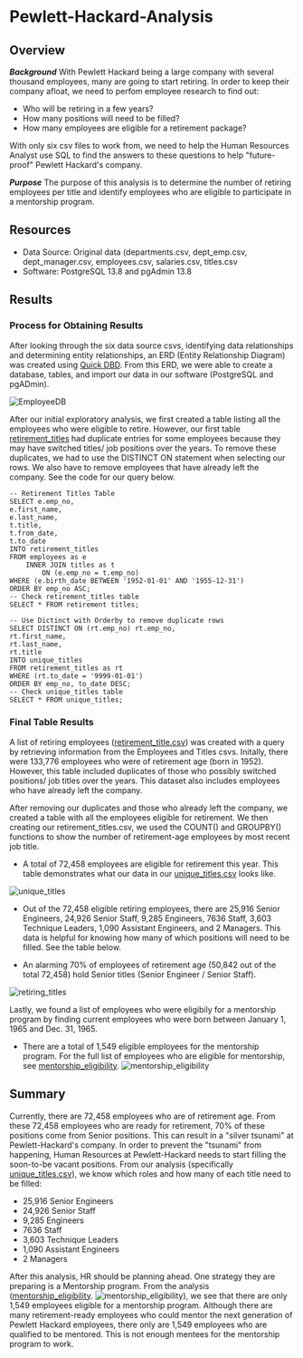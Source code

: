 # Pewlett-Hackard-Analysis

## Overview 

***Background***
With Pewlett Hackard being a large company with several thousand employees, many are going to start retiring. In order to keep their company afloat, we need to perfom employee research to find out: 
  - Who will be retiring in a few years?
  - How many positions will need to be filled? 
  - How many employees are eligible for a retirement package?

With only six csv files to work from, we need to help the Human Resources Analyst use SQL to find the answers to these questions to help "future-proof" Pewlett Hackard's company. 

***Purpose***
The purpose of this analysis is to determine the number of retiring employees per title and identify employees who are eligible to participate in a mentorship program. 

## Resources 
- Data Source: Original data (departments.csv, dept_emp.csv, dept_manager.csv, employees.csv, salaries.csv, titles.csv
- Software: PostgreSQL 13.8 and pgAdmin 13.8 


## Results
### Process for Obtaining Results 
After looking through the six data source csvs, identifying data relationships and determining entity relationships, an ERD (Entity Relationship Diagram) was created using [Quick DBD](https://www.quickdatabasediagrams.com/). From this ERD, we were able to create a database, tables, and import our data in our software (PostgreSQL and pgADmin). 

![EmployeeDB](Reference/EmployeeDB.png)

After our initial exploratory analysis, we first created a table listing all the employees who were eligible to retire. However, our first table [retirement_titles](https://github.com/meghanhkoon/Pewlett-Hackard-Analysis/blob/main/Data/retirement_titles.csv) had duplicate entries for some employees because they may have switched titles/ job positions over the years. To remove these duplicates, we had to use the DISTINCT ON statement when selecting our rows. We also have to remove employees that have already left the company. See the code for our query below. 
```
-- Retirement Titles Table
SELECT e.emp_no,
e.first_name,
e.last_name,
t.title,
t.from_date,
t.to_date
INTO retirement_titles
FROM employees as e
	INNER JOIN titles as t
		ON (e.emp_no = t.emp_no)
WHERE (e.birth_date BETWEEN '1952-01-01' AND '1955-12-31')
ORDER BY emp_no ASC;
-- Check retirement_titles table
SELECT * FROM retirement titles;

-- Use Dictinct with Orderby to remove duplicate rows
SELECT DISTINCT ON (rt.emp_no) rt.emp_no,
rt.first_name,
rt.last_name,
rt.title
INTO unique_titles
FROM retirement_titles as rt
WHERE (rt.to_date = '9999-01-01')
ORDER BY emp_no, to_date DESC;
-- Check unique_titles table
SELECT * FROM unique_titles;
```

### Final Table Results 
A list of retiring employees ([retirement_title.csv](https://github.com/meghanhkoon/Pewlett-Hackard-Analysis/blob/main/Data/retirement_titles.csv)) was created with a query by retrieving information from the Employees and Titles csvs. Initally, there were 133,776 employees who were of retirement age (born in 1952). However, this table included duplicates of those who possibly switched positions/ job titles over the years. This dataset also includes employees who have already left the company. 

After removing our duplicates and those who already left the company, we created a table with all the employees eligible for retirement. We then creating our retirement_titles.csv, we used the COUNT() and GROUPBY() functions to show the number of retirement-age employees by most recent job title. 

* A total of 72,458 employees are eligible for retirement this year. This table demonstrates what our data in our [unique_titles.csv](https://github.com/meghanhkoon/Pewlett-Hackard-Analysis/blob/main/Data/unique_titles.csv) looks like. 

![unique_titles](Reference/unique_titles.png)

* Out of the 72,458 eligible retiring employees, there are 25,916 Senior Engineers, 24,926 Senior Staff, 9,285 Engineers, 7636 Staff, 3,603 Technique Leaders, 1,090 Assistant Engineers, and 2 Managers. This data is helpful for knowing how many of which positions will need to be filled. See the table below.

* An alarming 70% of employees of retirement age (50,842 out of the total 72,458) hold Senior titles (Senior Engineer / Senior Staff). 

![retiring_titles](Reference/retiring_titles.png)

Lastly, we found a list of employees who were eligibily for a mentorship program by finding current employees who were born between January 1, 1965 and Dec. 31, 1965. 

* There are a total of 1,549 eligible employees for the mentorship program. For the full list of employees who are eligible for mentorship, see [mentorship_eligibility](https://github.com/meghanhkoon/Pewlett-Hackard-Analysis/blob/main/Data/mentorship_eligibility.csv).
![mentorship_eligibility](Reference/mentorship_eligibility.png)


## Summary 
Currently, there are 72,458 employees who are of retirement age. From these 72,458 employees who are ready for retirement, 70% of these positions come from Senior positions. This can result in a "silver tsunami" at Pewlett-Hackard's company. In order to prevent the "tsunami" from happening, Human Resources at Pewlett-Hackard needs to start filling the soon-to-be vacant positions. From our analysis (specifically [unique_titles.csv](https://github.com/meghanhkoon/Pewlett-Hackard-Analysis/blob/main/Data/unique_titles.csv)), we know which roles and how many of each title need to be filled:

- 25,916 Senior Engineers
- 24,926 Senior Staff
- 9,285 Engineers
- 7636 Staff
- 3,603 Technique Leaders
- 1,090 Assistant Engineers
- 2 Managers 

After this analysis, HR should be planning ahead. One strategy they are preparing is a Mentorship program. From the analysis ([mentorship_eligibility](https://github.com/meghanhkoon/Pewlett-Hackard-Analysis/blob/main/Data/mentorship_eligibility.csv).
![mentorship_eligibility](Reference/mentorship_eligibility.png)), we see that there are only 1,549 employees eligible for a mentorship program. Although there are many retirement-ready employees who could mentor the next generation of Pewlett Hackard employees, there only are 1,549 employees who are qualified to be mentored. This is not enough mentees for the mentorship program to work. 


